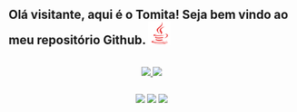 ## Olá visitante, aqui é o Tomita! Seja bem vindo ao meu repositório Github. <img alt="Tomita-Java" height="40" width="40" src="https://raw.githubusercontent.com/devicons/devicon/master/icons/java/java-plain.svg">
</div>
<br>

<div align="center">
  <a href="https://github.com/tomitasan">
  <img height="170em" src="https://github-readme-stats.vercel.app/api?username=tomitasan&show_icons=true&theme=dark&include_all_commits=true&count_private=true"/>
  <img height="170em" src="https://github-readme-stats.vercel.app/api/top-langs/?username=tomitasan&layout=compact&langs_count=7&theme=dark"/>
</div>

##
<div align="center"> 
    <a href="https://www.instagram.com/o_tomita_san/" target="_blank"><img src="https://img.shields.io/badge/-Instagram-%23E4405F?style=for-the-badge&logo=instagram&logoColor=white" target="_blank"></a>
    <a href = "mailto:antonio.tomita@gmail.com"><img src="https://img.shields.io/badge/-Gmail-%246333?style=for-the-badge&logo=gmail&logoColor=white" target="_blank"></a>
  <a href="https://www.linkedin.com/in/antonio-soares-tomita-927a0447/" target="_blank"><img src="https://img.shields.io/badge/-LinkedIn-%230077B5?style=for-the-badge&logo=linkedin&logoColor=white" target="_blank"></a> 
</div>




